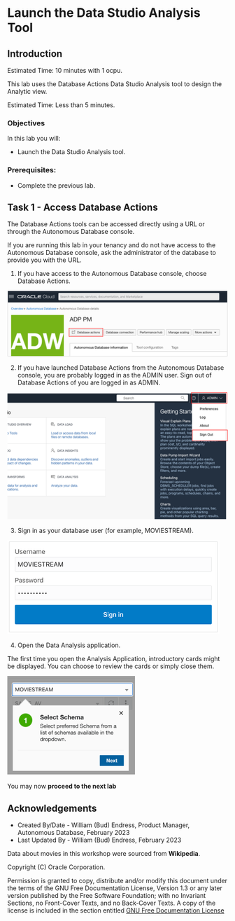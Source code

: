 # Launch the Data Studio Analysis Tool

## Introduction

Estimated Time:  10 minutes with 1 ocpu.

This lab uses the Database Actions Data Studio Analysis tool to design the Analytic view.

Estimated Time:  Less than 5 minutes.

### Objectives

In this lab you will:

- Launch the Data Studio Analysis tool.

### Prerequisites:

- Complete the previous lab.

##  Task 1 - Access Database Actions

The Database Actions tools can be accessed directly using a URL or through the Autonomous Database console.

If you are running this lab in your tenancy and do not have access to the Autonomous Database console,  ask the administrator of the database to provide you with the URL.

1. If you have access to the Autonomous Database console, choose Database Actions.

![Open Database Actions](../images/5-adb-console-access-db-actions.png)

2. If you have launched Database Actions from the Autonomous Database console, you are probably logged in as the ADMIN user. Sign out of Database Actions of you are logged in as ADMIN.

![Log out of Database Actions](../images/5-db-actions-logout.png)

3. Sign in as your database user (for example, MOVIESTREAM).

![Log into Database Actions](../images/5-db-actions-login.png)

4. Open the Data Analysis application.

The first time you open the Analysis Application, introductory cards might be displayed.  You can choose to review the cards or simply close them.

![Open Data Analysis application](../images/5-hopscotch.png)

You may now **proceed to the next lab**

## Acknowledgements

- Created By/Date - William (Bud) Endress, Product Manager, Autonomous Database, February 2023
- Last Updated By - William (Bud) Endress, February 2023

Data about movies in this workshop were sourced from **Wikipedia**.

Copyright (C)  Oracle Corporation.

Permission is granted to copy, distribute and/or modify this document
under the terms of the GNU Free Documentation License, Version 1.3
or any later version published by the Free Software Foundation;
with no Invariant Sections, no Front-Cover Texts, and no Back-Cover Texts.
A copy of the license is included in the section entitled [GNU Free Documentation License](files/gnu-free-documentation-license.txt)